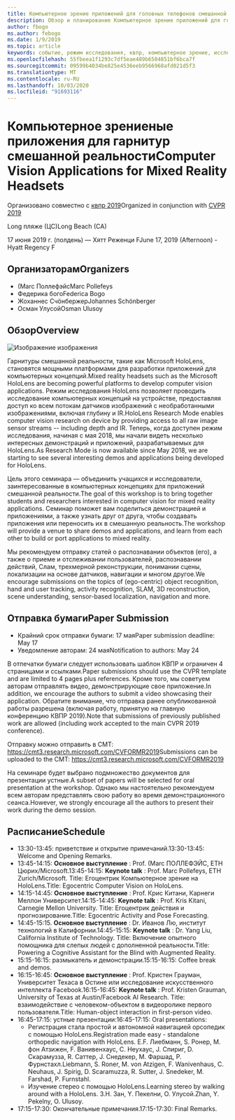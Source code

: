 ```yaml
---
title: Компьютерное зрение приложений для головных телефонов смешанной реальности в КВПР 2019
description: Обзор и планирование Компьютерное зрение приложений для головных телефонов смешанной реальности, которые будут доставлены на конференцию КВПР в июне 2019.
author: fbogo
ms.author: febogo
ms.date: 1/9/2019
ms.topic: article
keywords: событие, режим исследования, квпр, компьютерное зрение, исследование, HoloLens
ms.openlocfilehash: 55fbeea1f1293c7df5eae489b6504851bf6bca7f
ms.sourcegitcommit: 09599b4034be825e4536eeb9566968afd021d5f3
ms.translationtype: MT
ms.contentlocale: ru-RU
ms.lasthandoff: 10/03/2020
ms.locfileid: "91693116"
---
```

# <a name="computer-vision-applications-for-mixed-reality-headsets"></a><span data-ttu-id="1fba2-104">Компьютерное зрениеные приложения для гарнитур смешанной реальности</span><span class="sxs-lookup"><span data-stu-id="1fba2-104">Computer Vision Applications for Mixed Reality Headsets</span></span>

<span data-ttu-id="1fba2-105">Организовано совместно с [квпр 2019](https://cvpr2019.thecvf.com/)</span><span class="sxs-lookup"><span data-stu-id="1fba2-105">Organized in conjunction with [CVPR 2019](https://cvpr2019.thecvf.com/)</span></span>

<span data-ttu-id="1fba2-106">Long пляже (ЦС)</span><span class="sxs-lookup"><span data-stu-id="1fba2-106">Long Beach (CA)</span></span>

<span data-ttu-id="1fba2-107">17 июня 2019 г. (полдень) — Хятт Реженци F</span><span class="sxs-lookup"><span data-stu-id="1fba2-107">June 17, 2019 (Afternoon) - Hyatt Regency F</span></span>


## <a name="organizers"></a><span data-ttu-id="1fba2-108">Организаторам</span><span class="sxs-lookup"><span data-stu-id="1fba2-108">Organizers</span></span>
* <span data-ttu-id="1fba2-109">(Marc Поллефэйс</span><span class="sxs-lookup"><span data-stu-id="1fba2-109">Marc Pollefeys</span></span>
* <span data-ttu-id="1fba2-110">Федерика бого</span><span class="sxs-lookup"><span data-stu-id="1fba2-110">Federica Bogo</span></span>
* <span data-ttu-id="1fba2-111">Жоханнес Счöнбержер</span><span class="sxs-lookup"><span data-stu-id="1fba2-111">Johannes Schönberger</span></span>
* <span data-ttu-id="1fba2-112">Осман Улусой</span><span class="sxs-lookup"><span data-stu-id="1fba2-112">Osman Ulusoy</span></span>

## <a name="overview"></a><span data-ttu-id="1fba2-113">Обзор</span><span class="sxs-lookup"><span data-stu-id="1fba2-113">Overview</span></span>

![Изображение изображения](images/cvpr2019_teaser2.jpg)

<span data-ttu-id="1fba2-115">Гарнитуры смешанной реальности, такие как Microsoft HoloLens, становятся мощными платформами для разработки приложений для компьютерных концепций.</span><span class="sxs-lookup"><span data-stu-id="1fba2-115">Mixed reality headsets such as the Microsoft HoloLens are becoming powerful platforms to develop computer vision applications.</span></span> <span data-ttu-id="1fba2-116">Режим исследования HoloLens позволяет проводить исследование компьютерных концепций на устройстве, предоставляя доступ ко всем потокам датчиков изображений с необработанными изображениями, включая глубину и IR.</span><span class="sxs-lookup"><span data-stu-id="1fba2-116">HoloLens Research Mode enables computer vision research on device by providing access to all raw image sensor streams -- including depth and IR.</span></span> <span data-ttu-id="1fba2-117">Теперь, когда доступен режим исследования, начиная с мая 2018, мы начали видеть несколько интересных демонстраций и приложений, разрабатываемых для HoloLens.</span><span class="sxs-lookup"><span data-stu-id="1fba2-117">As Research Mode is now available since May 2018, we are starting to see several interesting demos and applications being developed for HoloLens.</span></span> 

<span data-ttu-id="1fba2-118">Цель этого семинара — объединить учащихся и исследователи, заинтересованные в компьютерных концепциях для приложений смешанной реальности.</span><span class="sxs-lookup"><span data-stu-id="1fba2-118">The goal of this workshop is to bring together students and researchers interested in computer vision for mixed reality applications.</span></span> <span data-ttu-id="1fba2-119">Семинар поможет вам поделиться демонстрацией и приложениями, а также узнать друг от друга, чтобы создавать приложения или переносить их в смешанную реальность.</span><span class="sxs-lookup"><span data-stu-id="1fba2-119">The workshop will provide a venue to share demos and applications, and learn from each other to build or port applications to mixed reality.</span></span> 

<span data-ttu-id="1fba2-120">Мы рекомендуем отправку статей о распознавании объектов (его), а также о приеме и отслеживании пользователей, распознавании действий, Слам, трехмерной реконструкции, понимании сцены, локализации на основе датчиков, навигации и многом другое.</span><span class="sxs-lookup"><span data-stu-id="1fba2-120">We encourage submissions on the topics of (ego-centric) object recognition, hand and user tracking, activity recognition, SLAM, 3D reconstruction, scene understanding, sensor-based localization, navigation and more.</span></span>

## <a name="paper-submission"></a><span data-ttu-id="1fba2-121">Отправка бумаги</span><span class="sxs-lookup"><span data-stu-id="1fba2-121">Paper Submission</span></span>
* <span data-ttu-id="1fba2-122">Крайний срок отправки бумаги: 17 мая</span><span class="sxs-lookup"><span data-stu-id="1fba2-122">Paper submission deadline: May 17</span></span>
* <span data-ttu-id="1fba2-123">Уведомление авторам: 24 мая</span><span class="sxs-lookup"><span data-stu-id="1fba2-123">Notification to authors: May 24</span></span>

<span data-ttu-id="1fba2-124">В отпечатки бумаги следует использовать шаблон КВПР и ограничен 4 страницами и ссылками.</span><span class="sxs-lookup"><span data-stu-id="1fba2-124">Paper submissions should use the CVPR template and are limited to 4 pages plus references.</span></span> <span data-ttu-id="1fba2-125">Кроме того, мы советуем авторам отправлять видео, демонстрирующие свое приложение.</span><span class="sxs-lookup"><span data-stu-id="1fba2-125">In addition, we encourage the authors to submit a video showcasing their application.</span></span>
<span data-ttu-id="1fba2-126">Обратите внимание, что отправка ранее опубликованной работы разрешена (включая работу, принятую на главную конференцию КВПР 2019).</span><span class="sxs-lookup"><span data-stu-id="1fba2-126">Note that submissions of previously published work are allowed (including work accepted to the main CVPR 2019 conference).</span></span> 

<span data-ttu-id="1fba2-127">Отправку можно отправить в CMT: https://cmt3.research.microsoft.com/CVFORMR2019</span><span class="sxs-lookup"><span data-stu-id="1fba2-127">Submissions can be uploaded to the CMT: https://cmt3.research.microsoft.com/CVFORMR2019</span></span>

<span data-ttu-id="1fba2-128">На семинаре будет выбрано подмножество документов для презентации устные.</span><span class="sxs-lookup"><span data-stu-id="1fba2-128">A subset of papers will be selected for oral presentation at the workshop.</span></span> <span data-ttu-id="1fba2-129">Однако мы настоятельно рекомендуем всем авторам представлять свою работу во время демонстрационного сеанса.</span><span class="sxs-lookup"><span data-stu-id="1fba2-129">However, we strongly encourage all the authors to present their work during the demo session.</span></span>


## <a name="schedule"></a><span data-ttu-id="1fba2-130">Расписание</span><span class="sxs-lookup"><span data-stu-id="1fba2-130">Schedule</span></span>
* <span data-ttu-id="1fba2-131">13:30-13:45: приветствие и открытие примечаний.</span><span class="sxs-lookup"><span data-stu-id="1fba2-131">13:30-13:45: Welcome and Opening Remarks.</span></span>
* <span data-ttu-id="1fba2-132">13:45-14:15: **Основное выступление** : Prof. (Marc ПОЛЛЕФЭЙС, ETH Цюрих/Microsoft.</span><span class="sxs-lookup"><span data-stu-id="1fba2-132">13:45-14:15: **Keynote talk** : Prof. Marc Pollefeys, ETH Zurich/Microsoft.</span></span> <span data-ttu-id="1fba2-133">Title: Егоцентрик Компьютерное зрение на HoloLens.</span><span class="sxs-lookup"><span data-stu-id="1fba2-133">Title: Egocentric Computer Vision on HoloLens.</span></span>
* <span data-ttu-id="1fba2-134">14:15-14:45: **Основное выступление** : Prof. Крис Китани, Карнеги Меллон Университет.</span><span class="sxs-lookup"><span data-stu-id="1fba2-134">14:15-14:45: **Keynote talk** : Prof. Kris Kitani, Carnegie Mellon University.</span></span> <span data-ttu-id="1fba2-135">Title: Егоцентрик действия и прогнозирование.</span><span class="sxs-lookup"><span data-stu-id="1fba2-135">Title: Egocentric Activity and Pose Forecasting.</span></span>
* <span data-ttu-id="1fba2-136">14:45-15:15. **Основное выступление** : Dr. Иванов Лю, институт технологий в Калифорнии.</span><span class="sxs-lookup"><span data-stu-id="1fba2-136">14:45-15:15: **Keynote talk** : Dr. Yang Liu, California Institute of Technology.</span></span> <span data-ttu-id="1fba2-137">Title: Включение опытного помощника для слепых людей с дополненной реальности.</span><span class="sxs-lookup"><span data-stu-id="1fba2-137">Title: Powering a Cognitive Assistant for the Blind with Augmented Reality.</span></span>
* <span data-ttu-id="1fba2-138">15:15-16:15: размыкатель и демонстрации.</span><span class="sxs-lookup"><span data-stu-id="1fba2-138">15:15-16:15: Coffee break and demos.</span></span>
* <span data-ttu-id="1fba2-139">16:15-16:45: **Основное выступление** : Prof. Кристен Грауман, Университет Техаса в Остине или исследование искусственного интеллекта Facebook.</span><span class="sxs-lookup"><span data-stu-id="1fba2-139">16:15-16:45: **Keynote talk** : Prof. Kristen Grauman, University of Texas at Austin/Facebook AI Research.</span></span> <span data-ttu-id="1fba2-140">Title: взаимодействие с человеком-объектом в видеоролике первого пользователя.</span><span class="sxs-lookup"><span data-stu-id="1fba2-140">Title: Human-object interaction in first-person video.</span></span>
* <span data-ttu-id="1fba2-141">16:45-17:15: устные презентации:</span><span class="sxs-lookup"><span data-stu-id="1fba2-141">16:45-17:15: Oral presentations:</span></span>
    * <span data-ttu-id="1fba2-142">Регистрация стала простой и автономной навигацией орсопедик с помощью HoloLens.</span><span class="sxs-lookup"><span data-stu-id="1fba2-142">Registration made easy - standalone orthopedic navigation with HoloLens.</span></span> <span data-ttu-id="1fba2-143">Е.</span><span class="sxs-lookup"><span data-stu-id="1fba2-143">F.</span></span> <span data-ttu-id="1fba2-144">Лиебманн, S. Ронер, M. фон Атзижен, F. Ванивенхаус, C. Неухаус, J. Спириг, D. Скарамузза, R. Саттер, J. Снедекер, M. Фаршад, P. Фурнстахл.</span><span class="sxs-lookup"><span data-stu-id="1fba2-144">Liebmann, S. Roner, M. von Atzigen, F. Wanivenhaus, C. Neuhaus, J. Spirig, D. Scaramuzza, R. Sutter, J. Snedeker, M. Farshad, P. Furnstahl.</span></span>
    * <span data-ttu-id="1fba2-145">Изучение стерео с помощью HoloLens.</span><span class="sxs-lookup"><span data-stu-id="1fba2-145">Learning stereo by walking around with a HoloLens.</span></span> <span data-ttu-id="1fba2-146">З.</span><span class="sxs-lookup"><span data-stu-id="1fba2-146">H.</span></span> <span data-ttu-id="1fba2-147">Зан, Y. Пекелни, O. Улусой.</span><span class="sxs-lookup"><span data-stu-id="1fba2-147">Zhan, Y. Pekelny, O. Ulusoy.</span></span>
* <span data-ttu-id="1fba2-148">17:15-17:30: Окончательные примечания.</span><span class="sxs-lookup"><span data-stu-id="1fba2-148">17:15-17:30: Final Remarks.</span></span>
